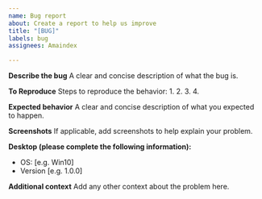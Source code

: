 ```yaml
---
name: Bug report
about: Create a report to help us improve
title: "[BUG]"
labels: bug
assignees: Amaindex

---
```


**Describe the bug**
A clear and concise description of what the bug is.

**To Reproduce**
Steps to reproduce the behavior:
1. 
2. 
3. 
4. 

**Expected behavior**
A clear and concise description of what you expected to happen.

**Screenshots**
If applicable, add screenshots to help explain your problem.

**Desktop (please complete the following information):**
 - OS: [e.g. Win10]
 - Version [e.g. 1.0.0]

**Additional context**
Add any other context about the problem here.

